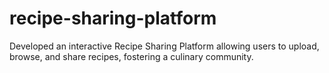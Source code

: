 # recipe-sharing-platform
Developed an interactive Recipe Sharing Platform allowing users to upload, browse, and share recipes, fostering a culinary community.
